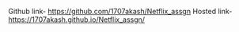 Github link- https://github.com/1707akash/Netflix_assgn
Hosted link- https://1707akash.github.io/Netflix_assgn/
